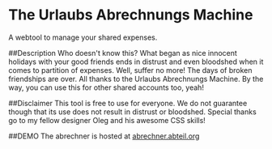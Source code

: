 # The Urlaubs Abrechnungs Machine
A webtool to manage your shared expenses.

##Description
Who doesn't know this? What began as nice innocent holidays with your good friends ends in distrust and even bloodshed when it comes to partition of expenses. Well, suffer no more! The days of broken friendships are over. All thanks to the Urlaubs Abrechnungs Machine. By the way, you can use this for other shared accounts too, yeah!

##Disclaimer
This tool is free to use for everyone. We do not guarantee though that its use does not result in distrust or bloodshed.
Special thanks go to my fellow designer Oleg and his awesome CSS skills!

##DEMO
The abrechner is hosted at [abrechner.abteil.org](http://abrechner.abteil.org/)